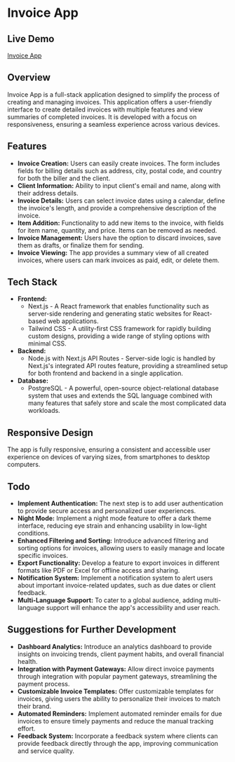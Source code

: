 # Invoice App

## Live Demo

<a href="https://invoice-app.eestaniel.com" target="_blank">Invoice App</a>


## Overview
Invoice App is a full-stack application designed to simplify the process of creating and managing invoices. This application offers a user-friendly interface to create detailed invoices with multiple features and view summaries of completed invoices. It is developed with a focus on responsiveness, ensuring a seamless experience across various devices.


## Features
- **Invoice Creation:** Users can easily create invoices. The form includes fields for billing details such as address, city, postal code, and country for both the biller and the client.
- **Client Information:** Ability to input client's email and name, along with their address details.
- **Invoice Details:** Users can select invoice dates using a calendar, define the invoice's length, and provide a comprehensive description of the invoice.
- **Item Addition:** Functionality to add new items to the invoice, with fields for item name, quantity, and price. Items can be removed as needed.
- **Invoice Management:** Users have the option to discard invoices, save them as drafts, or finalize them for sending.
- **Invoice Viewing:** The app provides a summary view of all created invoices, where users can mark invoices as paid, edit, or delete them.

## Tech Stack
- **Frontend:** 
  - Next.js - A React framework that enables functionality such as server-side rendering and generating static websites for React-based web applications.
  - Tailwind CSS - A utility-first CSS framework for rapidly building custom designs, providing a wide range of styling options with minimal CSS.
- **Backend:** 
  - Node.js with Next.js API Routes - Server-side logic is handled by Next.js's integrated API routes feature, providing a streamlined setup for both frontend and backend in a single application.
- **Database:** 
  - PostgreSQL - A powerful, open-source object-relational database system that uses and extends the SQL language combined with many features that safely store and scale the most complicated data workloads.

## Responsive Design
The app is fully responsive, ensuring a consistent and accessible user experience on devices of varying sizes, from smartphones to desktop computers.

## Todo
- **Implement Authentication:** The next step is to add user authentication to provide secure access and personalized user experiences.
- **Night Mode:** Implement a night mode feature to offer a dark theme interface, reducing eye strain and enhancing usability in low-light conditions.
- **Enhanced Filtering and Sorting:** Introduce advanced filtering and sorting options for invoices, allowing users to easily manage and locate specific invoices.
- **Export Functionality:** Develop a feature to export invoices in different formats like PDF or Excel for offline access and sharing.
- **Notification System:** Implement a notification system to alert users about important invoice-related updates, such as due dates or client feedback.
- **Multi-Language Support:** To cater to a global audience, adding multi-language support will enhance the app's accessibility and user reach.

## Suggestions for Further Development
- **Dashboard Analytics:** Introduce an analytics dashboard to provide insights on invoicing trends, client payment habits, and overall financial health.
- **Integration with Payment Gateways:** Allow direct invoice payments through integration with popular payment gateways, streamlining the payment process.
- **Customizable Invoice Templates:** Offer customizable templates for invoices, giving users the ability to personalize their invoices to match their brand.
- **Automated Reminders:** Implement automated reminder emails for due invoices to ensure timely payments and reduce the manual tracking effort.
- **Feedback System:** Incorporate a feedback system where clients can provide feedback directly through the app, improving communication and service quality.
